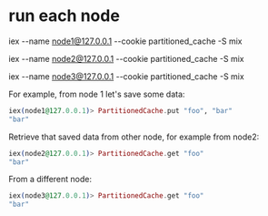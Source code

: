 
# run each node

iex --name node1@127.0.0.1 --cookie partitioned_cache -S mix

iex --name node2@127.0.0.1 --cookie partitioned_cache -S mix

iex --name node3@127.0.0.1 --cookie partitioned_cache -S mix

For example, from node 1 let's save some data:

```elixir
iex(node1@127.0.0.1)> PartitionedCache.put "foo", "bar"
"bar"
```

Retrieve that saved data from other node, for example from node2:

```elixir
iex(node2@127.0.0.1)> PartitionedCache.get "foo"
"bar"
```

From a different node:

```elixir
iex(node3@127.0.0.1)> PartitionedCache.get "foo"
"bar"
```